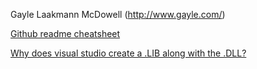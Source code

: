 Gayle Laakmann McDowell (http://www.gayle.com/)

[Github readme cheatsheet](https://github.com/adam-p/markdown-here/wiki/Markdown-Cheatsheet#headers)

[Why does visual studio create a .LIB along with the .DLL?](http://stackoverflow.com/questions/19041445/why-does-visual-studio-create-a-lib-along-with-the-dll)
